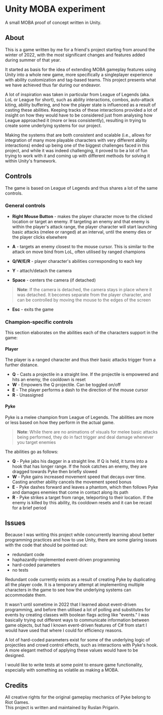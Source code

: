 # Unity MOBA experiment
A small MOBA proof of concept written in Unity.


## About


This is a game written by me for a friend's project starting from around the winter of 2022, with the most significant changes and features added during summer of that year.  

It started as basis for the idea of extending MOBA gameplay features using Unity into a whole new game, more specifically a singleplayer experience with ability customization and tag-based teams. This project presents what we have achieved thus far during our endeavor.  

A lot of inspiration was taken in particular from League of Legends (aka. LoL or League for short), such as ability interactions, combos, auto-attack kiting, ability buffering, and how the player state is influenced as a result of casting these abilities. Keeping tracks of these interactions provided a lot of insight on how they would have to be considered just from analysing how League approached it (more or less consistently), resulting in trying to create some underlying systems for our project.  

Making the systems that are both consistent and scalable (i.e., allows for integration of many more playable characters with very different ability interactions) ended up being one of the biggest challenges faced in this project, and while it was indeed challenging, it proved to be a lot of fun trying to work with it and coming up with different methods for solving it within Unity's framework.


## Controls


The game is based on League of Legends and thus shares a lot of the same controls.


### General controls


* **Right Mouse Button**	- makes the player character move to the clicked location or target an enemy. If targeting an enemy and that enemy is within the player's attack range, the player character will start launching basic attacks (melee or ranged) at an interval, until the enemy dies or the player clicks elsewhere

* **A**		- targets an enemy closest to the mouse cursor. This is similar to the attack on move bind from LoL, often utilised by ranged champions  

* **Q/W/E/R**	- player character's abilities corresponding to each key

* **Y**			- attach/detach the camera  
* **Space**		- centers the camera (if detached)  

> **Note**: If the camera is detached, the camera stays in place where it was detached. It becomes separate from the player character, and can be controlled by moving the mouse to the edges of the screen  

* **Esc**		- exits the game


### Champion-specific controls

This section elaborates on the abilities each of the characters support in the game:


#### Player  

The player is a ranged character and thus their basic attacks trigger from a further distance.

* **Q** - Casts a projectile in a straight line. If the projectile is empowered and hits an enemy, the cooldown is reset  
* **W** - Empowers the Q projectile. Can be toggled on/off  
* **E** - The player performs a dash to the direction of the mouse cursor  
* **R** - Unassigned  


#### Pyke

Pyke is a melee champion from League of Legends. The abilities are more or less based on how they perform in the actual game.  
> **Note**: While there are no animations of visuals for melee basic attacks being performed, they do in fact trigger and deal damage whenever you target enemies  

The abilities go as follows:  

* **Q** - Pyke jabs his dagger in a straight line. If Q is held, it turns into a hook that has longer range. If the hook catches an enemy, they are dragged towards Pyke then briefly slowed  
* **W** - Pyke gains increased movement speed that decays over time. Casting another ability cancels the movement speed bonus  
* **E** - Pyke dashes forward and leaves a phantom, which then follows Pyke and damages enemies that come in contact along its path  
* **R** - Pyke strikes a target from range, teleporting to their location. If the enemy is killed by this ability, its cooldown resets and it can be recast for a brief period  


## Issues


Because I was writing this project while concurrently learning about better programming practices and how to use Unity, there are some glaring issues with the code that should be pointed out:  
* redundant code
* haphazardly-implemented event-driven programming
* hard-coded parameters
* no tests

Redundant code currently exists as a result of creating Pyke by duplicating all the player code. It is a temporary attempt at implementing multiple characters in the game to see how the underlying systems can accommodate them.

It wasn't until sometime in 2022 that I learned about event-driven programming, and before then utilised a lot of polling and substitutes for events by creating classes with boolean flags acting like "events." I was basically trying out different ways to communicate information between game objects, but had I known event-driven features of C# from start I would have used that where I could for efficiency reasons.

A lot of hard-coded parameters exist for some of the underlying logic of projectiles and crowd control effects, such as interactions with Pyke's hook. A more elegant method of applying these values would have to be designed.

I would like to write tests at some point to ensure game functionality, especially with something as volatile as making a MOBA.


## Credits


All creative rights for the original gameplay mechanics of Pyke belong to Riot Games.  
This project is written and maintained by Ruslan Prigarin.

